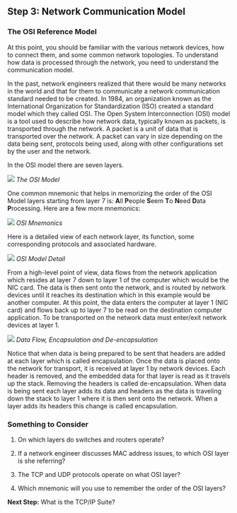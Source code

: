 
## Step 3: Network Communication Model

### The OSI Reference Model

At this point, you should be familiar with the various network devices, how to connect them, and some common network topologies. To understand how data is processed through the network, you need to understand the communication model.

In the past, network engineers realized that there would be many networks in the world and that for them to communicate a network communication standard needed to be created. In 1984, an organization known as the International Organization for Standardization (ISO) created a standard model which they called OSI. The Open System Interconnection (OSI) model is a tool used to describe how network data, typically known as packets, is transported through the network. A packet is a unit of data that is transported over the network. A packet can vary in size depending on the data being sent, protocols being used, along with other configurations set by the user and the network.

In the OSI model there are seven layers.

![](/posts/files/networking-102/assets/images/osi.png)
*The OSI Model*


One common mnemonic that helps in memorizing the order of the OSI Model layers starting from layer 7 is: **A**ll **P**eople **S**eem **T**o **N**eed **D**ata **P**rocessing. Here are a few more mnemonics:

![](/posts/files/networking-102/assets/images/osi3.png)
*OSI Mnemonics*

Here is a detailed view of each network layer, its function, some corresponding protocols and associated hardware.

![](/posts/files/networking-102/assets/images/osi2.png)
*OSI Model Detail*

From a high-level point of view, data flows from the network application which resides at layer 7 down to layer 1 of the computer which would be the NIC card. The data is then sent onto the network, and is routed by network devices until it reaches its destination which in this example would be another computer. At this point, the data enters the computer at layer 1 (NIC card) and flows back up to layer 7 to be read on the destination computer application. To be transported on the network data must enter/exit network devices at layer 1.

![](/posts/files/networking-102/assets/images/encapsulation.png)
*Data Flow, Encapsulation and De-encapsulation*

Notice that when data is being prepared to be sent that headers are added at each layer which is called encapsulation. Once the data is placed onto the network for transport, it is received at layer 1 by network devices. Each header is removed, and the embedded data for that layer is read as it travels up the stack. Removing the headers is called de-encapsulation. When data is being sent each layer adds its data and headers as the data is traveling down the stack to layer 1 where it is then sent onto the network. When a layer adds its headers this change is called encapsulation.



### Something to Consider
1. On which layers do switches and routers operate?

2. If a network engineer discusses MAC address issues, to which OSI layer is she referring?

3. The TCP and UDP protocols operate on what OSI layer?

4. Which mnemonic will you use to remember the order of the OSI layers?

**Next Step:**  What is the TCP/IP Suite?
